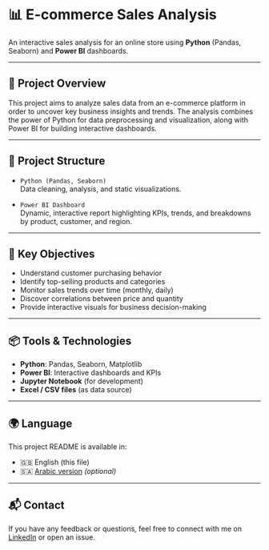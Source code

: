 # 📊 E-commerce Sales Analysis

An interactive sales analysis for an online store using **Python** (Pandas, Seaborn) and **Power BI** dashboards.

---

## 🧠 Project Overview

This project aims to analyze sales data from an e-commerce platform in order to uncover key business insights and trends. The analysis combines the power of Python for data preprocessing and visualization, along with Power BI for building interactive dashboards.

---

## 📁 Project Structure

- `Python (Pandas, Seaborn)`  
  Data cleaning, analysis, and static visualizations.

- `Power BI Dashboard`  
  Dynamic, interactive report highlighting KPIs, trends, and breakdowns by product, customer, and region.

---

## 📌 Key Objectives

- Understand customer purchasing behavior  
- Identify top-selling products and categories  
- Monitor sales trends over time (monthly, daily)  
- Discover correlations between price and quantity  
- Provide interactive visuals for business decision-making  

---

## 📦 Tools & Technologies

- **Python**: Pandas, Seaborn, Matplotlib  
- **Power BI**: Interactive dashboards and KPIs  
- **Jupyter Notebook** (for development)  
- **Excel / CSV files** (as data source)

---

## 🌍 Language

This project README is available in:
- 🇬🇧 English (this file)  
- 🇸🇦 [Arabic version](README_AR.md) *(optional)*

---

## 📬 Contact

If you have any feedback or questions, feel free to connect with me on [LinkedIn](#https://www.linkedin.com/in/ali-shemes-ab7872267/) or open an issue.

